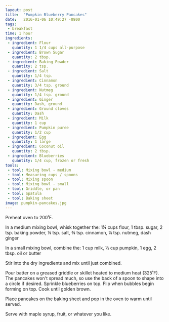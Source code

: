 ```yaml
---
layout: post
title:  "Pumpkin Blueberry Pancakes"
date:   2016-01-06 10:49:27 -0800
tags: 
 - breakfast
time: 1 hour
ingredients:
 - ingredient: Flour
   quantity: 1 1/4 cups all-purpose
 - ingredient: Brown Sugar
   quantity: 2 tbsp.
 - ingredient: Baking Powder
   quantity: 2 tsp.
 - ingredient: Salt
   quantity: 1/4 tsp.
 - ingredient: Cinnamon
   quantity: 3/4 tsp. ground
 - ingredient: Nutmeg
   quantity: 1/4 tsp. ground
 - ingredient: Ginger
   quantity: Dash, ground
 - ingredient: Ground cloves
   quantity: Dash
 - ingredient: Milk
   quantity: 1 cup
 - ingredient: Pumpkin puree
   quantity: 1/2 cup
 - ingredient: Egg
   quantity: 1 large
 - ingredient: Coconut oil
   quantity: 2 tbsp.
 - ingredient: Blueberries
   quantity: 1/4 cup, frozen or fresh
tools:
 - tool: Mixing bowl - medium
 - tool: Measuring cups / spoons
 - tool: Mixing spoon
 - tool: Mixing bowl - small
 - tool: Griddle, or pan
 - tool: Spatula
 - tool: Baking sheet
image: pumpkin-pancakes.jpg
---
```

Preheat oven to 200˚F.

In a medium mixing bowl, whisk together the:
	<span>1¼ cups flour,</span>
	<span>1 tbsp. sugar,</span>
	<span>2 tsp. <i></i>baking powder,</span>
	<span>¼ tsp. salt,</span>
	<span>¾ tsp. cinnamon,</span>
	<span>¼ tsp. nutmeg,</span>
	<span>dash ginger</span>

In a small mixing bowl, combine the:
	<span>1 cup milk,</span>
	<span>½ cup pumpkin,</span>
	<span>1 egg,</span>
	<span>2 tbsp. oil or butter</span>

Stir into the dry ingredients and mix until just combined.

Pour batter on a greased griddle or skillet heated to medium heat (325˚F). The pancakes won't spread much, so use the back of a spoon to shape into a circle if desired. Sprinkle blueberries on top. Flip when bubbles begin forming on top. Cook until golden brown.

Place pancakes on the baking sheet and pop in the oven to warm until served.

Serve with maple syrup, fruit, or whatever you like.